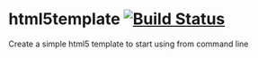 # html5template [![Build Status](https://travis-ci.org/Urucas/html5template.svg?branch=master)](https://travis-ci.org/Urucas/html5template)
Create a simple html5 template to start using from command line
